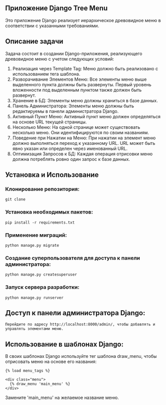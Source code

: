 ## Приложение Django Tree Menu
Это приложение Django реализует иерархическое древовидное меню в соответствии с указанными требованиями.

## Описание задачи
Задача состоит в создании Django-приложения, реализующего древовидное меню с учетом следующих условий:

1. Реализация через Template Tag: Меню должно быть реализовано с использованием тега шаблона.
2. Разворачивание Элементов Меню: Все элементы меню выше выделенного пункта должны быть развернуты. Первый уровень вложенности под выделенным пунктом также должен быть развернут.
3. Хранение в БД: Элементы меню должны храниться в базе данных.
4. Панель Администратора: Элементы меню должны быть редактируемы в панели администратора Django.
5. Активный Пункт Меню: Активный пункт меню должен определяться на основе URL текущей страницы.
6. Несколько Меню: На одной странице может существовать несколько меню. Они идентифицируются по своим названиям.
7. Поведение при Нажатии на Меню: При нажатии на элемент меню должно выполняться переход к указанному URL. URL может быть явно указан или определен через именованный URL.
8. Оптимизация Запросов к БД: Каждая операция отрисовки меню должна потреблять ровно один запрос к базе данных.
   
## Установка и Использование
### Клонирование репозитория:

```git clone ```

### Установка необходимых пакетов:

```pip install -r requirements.txt```

### Применение миграций:

```python manage.py migrate```

### Создание суперпользователя для доступа к панели администратора:

```python manage.py createsuperuser```

### Запуск сервера разработки:

```python manage.py runserver```

## Доступ к панели администратора Django:

```Перейдите по адресу http://localhost:8000/admin/, чтобы добавлять и управлять элементами меню.```

## Использование в шаблонах Django:

В своих шаблонах Django используйте тег шаблона draw_menu, чтобы отрисовать меню на основе его названия:

```
{% load menu_tags %}

<div class="menu">
  {% draw_menu 'main_menu' %}
</div>
```

Замените 'main_menu' на желаемое название меню.
